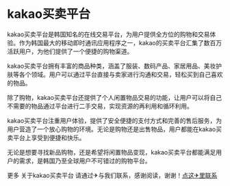 # kakao买卖平台

kakao买卖平台是韩国知名的在线交易平台，为用户提供全方位的购物和交易体验。作为韩国最大的移动即时通讯应用程序之一，kakao的买卖平台汇集了数百万活跃用户，为他们提供了一个便捷的购物渠道。

kakao买卖平台拥有丰富的商品种类，涵盖了服装、数码产品、家居用品、美妆护肤等各个领域。用户可以通过平台直接与卖家进行沟通和交易，轻松买到自己喜欢的物品。

除了购物，kakao买卖平台还提供了个人闲置物品交易的功能，让用户可以将自己不需要的物品通过平台进行二手交易，实现资源的再利用和循环利用。

kakao买卖平台注重用户体验，提供了安全便捷的支付方式和完善的售后服务，为用户营造了一个放心购物的环境。无论是购物还是出售物品，用户都能在kakao买卖平台上享受到便捷和快乐。

无论是想要寻找新品购物，还是希望将闲置物品变现，kakao买卖平台都能满足用户的需求，是韩国乃至全球用户不可错过的购物平台。

更多 关于kakao买卖平台 请通过✈与我们联系，感谢阅读，谢谢！[点这✈里联系](https://w.k02.cc)